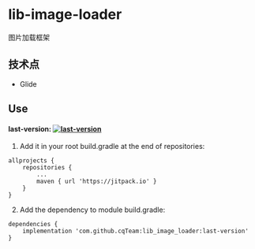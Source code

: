 # lib-image-loader
图片加载框架

## 技术点
* Glide

## Use
#### last-version: [![last-version](https://jitpack.io/v/cqTeam/lib_image_loader.svg)](https://jitpack.io/#cqTeam/lib_image_loader)
1. Add it in your root build.gradle at the end of repositories:
```
allprojects {
    repositories {
    	...
        maven { url 'https://jitpack.io' }
    }
}
```

2. Add the dependency to module build.gradle:
```
dependencies {
    implementation 'com.github.cqTeam:lib_image_loader:last-version'
}
```
